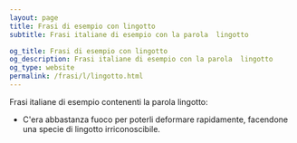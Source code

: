 ```yaml
---
layout: page
title: Frasi di esempio con lingotto 
subtitle: Frasi italiane di esempio con la parola  lingotto

og_title: Frasi di esempio con lingotto 
og_description: Frasi italiane di esempio con la parola  lingotto
og_type: website
permalink: /frasi/l/lingotto.html
---
```


Frasi italiane di esempio contenenti la parola lingotto:


- C'era abbastanza fuoco per poterli deformare rapidamente, facendone una specie di lingotto irriconoscibile.
